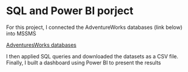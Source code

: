 # SQL and Power BI porject


For this project, I connected the AdventureWorks databases (link below) into MSSMS

[AdventuresWorks databases](https://docs.microsoft.com/en-us/sql/samples/adventureworks-install-configure?view=sql-server-ver15&tabs=ssms)


I then applied SQL queries and downloaded the datasets as a CSV file. Finally, I built a dashboard using Power BI to present the results
